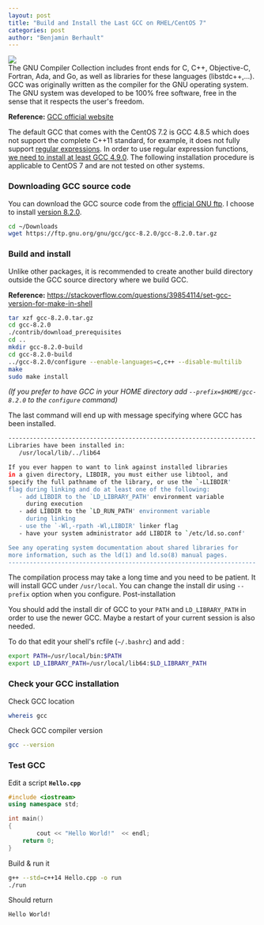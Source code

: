 ```yaml
---
layout: post
title: "Build and Install the Last GCC on RHEL/CentOS 7"
categories: post
author: "Benjamin Berhault"
---
```


<div class="row">
  <div class="col grid s12 m6 l3">
    <img src="{{ '/images/gcc.png' | relative_url }}" class="responsive-img">
  </div>
  <div class="col grid s12 m6 l9 ">
    The GNU Compiler Collection includes front ends for C, C++, Objective-C, Fortran, Ada, and Go, as well as libraries for these languages (libstdc++,...). GCC was originally written as the compiler for the GNU operating system. The GNU system was developed to be 100% free software, free in the sense that it respects the user's freedom.
  </div>
</div>

<b>Reference:</b> [GCC official website](https://www.gnu.org/software/gcc/)


The default GCC that comes with the CentOS 7.2 is GCC 4.8.5 which does not support the complete C++11 standard, for example, it does not fully support [regular expressions](http://en.cppreference.com/w/cpp/regex). In order to use regular expression functions, [we need to install at least GCC 4.9.0](https://stackoverflow.com/a/8061172/6064933). The following installation procedure is applicable to CentOS 7 and are not tested on other systems.

<h3>Downloading GCC source code</h3>

You can download the GCC source code from the [official GNU ftp](https://ftp.gnu.org/gnu/gcc/). I choose to install [version 8.2.0](https://ftp.gnu.org/gnu/gcc/gcc-8.2.0/).

```bash
cd ~/Downloads
wget https://ftp.gnu.org/gnu/gcc/gcc-8.2.0/gcc-8.2.0.tar.gz
```

<h3>Build and install</h3>

Unlike other packages, it is recommended to create another build directory outside the GCC source directory where we build GCC.

<b>Reference:</b> https://stackoverflow.com/questions/39854114/set-gcc-version-for-make-in-shell
```bash
tar xzf gcc-8.2.0.tar.gz
cd gcc-8.2.0
./contrib/download_prerequisites
cd ..
mkdir gcc-8.2.0-build
cd gcc-8.2.0-build
../gcc-8.2.0/configure --enable-languages=c,c++ --disable-multilib
make
sudo make install
```

<i>(If you prefer to have GCC in your HOME directory add `--prefix=$HOME/gcc-8.2.0` to the `configure` command)</i>

The last command will end up with message specifying where GCC has been installed. 
```bash
----------------------------------------------------------------------
Libraries have been installed in:
   /usr/local/lib/../lib64

If you ever happen to want to link against installed libraries
in a given directory, LIBDIR, you must either use libtool, and
specify the full pathname of the library, or use the `-LLIBDIR'
flag during linking and do at least one of the following:
   - add LIBDIR to the `LD_LIBRARY_PATH' environment variable
     during execution
   - add LIBDIR to the `LD_RUN_PATH' environment variable
     during linking
   - use the `-Wl,-rpath -Wl,LIBDIR' linker flag
   - have your system administrator add LIBDIR to `/etc/ld.so.conf'

See any operating system documentation about shared libraries for
more information, such as the ld(1) and ld.so(8) manual pages.
----------------------------------------------------------------------
```

The compilation process may take a long time and you need to be patient. It will install GCC under <code>/usr/local</code>. You can change the install dir using <code>--prefix</code> option when you configure.
Post-installation

You should add the install dir of GCC to your <code>PATH</code> and <code>LD_LIBRARY_PATH</code> in order to use the newer GCC. Maybe a restart of your current session is also needed.

To do that edit your shell's rcfile (<code>~/.bashrc</code>) and add :
```bash
export PATH=/usr/local/bin:$PATH
export LD_LIBRARY_PATH=/usr/local/lib64:$LD_LIBRARY_PATH
```

<h3>Check your GCC installation</h3>

Check GCC location
```bash
whereis gcc
```

Check GCC compiler version
```bash
gcc --version
```

<h3>Test GCC</h3>

Edit a script <b>`Hello.cpp`</b>
```cpp
#include <iostream>
using namespace std;

int main()
{
    	cout << "Hello World!"  << endl;
	return 0;
}
```

Build & run it
```bash
g++ --std=c++14 Hello.cpp -o run
./run 
```

Should return
```bash
Hello World!
```
